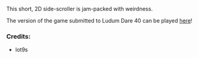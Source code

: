 This short, 2D side-scroller is jam-packed with weirdness.

The version of the game submitted to Ludum Dare 40 can be played  [here](https://lot9s.github.io/ludum-dare/40/)!

### Credits:
* lot9s
